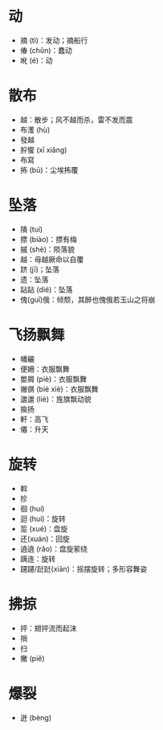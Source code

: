 # 动
* 摘 (tì)：发动；摘船行
* 偆 (chǔn)：蠢动
* 吪 (é)：动
# 散布
* 越：散步；风不越而杀，雷不发而震
* 布濩 (hù)
* 發越
* 肸蠁 (xī xiǎng)
* 布寫
* 抪 (bū)：尘埃抪覆
# 坠落
* 隤 (tuí)
* 摽 (biào)：摽有梅
* 摵 (shè)：陨落貌
* 越：毋越厥命以自覆
* 跻 (jī)；坠落
* 遗：坠落
* 跕跕 (dié)：坠落
* 傀(guī)俄：倾颓，其醉也傀俄若玉山之将崩

# 飞扬飘舞
* 幡纚
* 便姍：衣服飘舞
* 嫳屑 (piè)：衣服飘舞
* 徶㣯 (biè xiè)：衣服飘舞
* 邋邋 (liè)：旌旗飘动貌
* 揄扬
* 軒：高飞
* 僊：升天
# 旋转
* 斡
* 抮
* 徊 (huí)
* 迴 (huí)：旋转
* 踅 (xué)：盘旋
* 还(xuán)：回旋
* 遶遶 (rǎo)：盘旋萦绕
* 蹒连：旋转
* 躚躚/跹跹(xiān)：摇摆旋转；多形容舞姿
# 拂掠
* 抨：翅抨流而起沫
* 捎
* 扫
* 撇 (piě)
# 爆裂
* 迸 (bèng)
